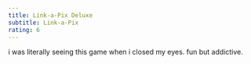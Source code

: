 ```yaml
---
title: Link-a-Pix Deluxe
subtitle: Link-a-Pix
rating: 6
---
```


i was literally seeing this game when i closed my eyes. fun but addictive.
